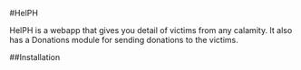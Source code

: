 #HelPH

HelPH is a webapp that gives you detail of victims from any calamity. It also has a Donations module for sending donations to the victims.

##Installation